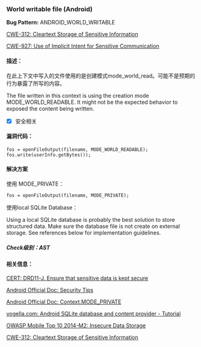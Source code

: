 ### World writable file (Android) 
**Bug Pattern:** ANDROID_WORLD_WRITABLE

[CWE-312: Cleartext Storage of Sensitive Information](https://cwe.mitre.org/data/definitions/312.html)

[CWE-927: Use of Implicit Intent for Sensitive Communication](https://cwe.mitre.org/data/definitions/927.html)

#### 描述：
在此上下文中写入的文件使用的是创建模式mode_world_read。可能不是预期的行为暴露了所写的内容。

The file written in this context is using the creation mode MODE_WORLD_READABLE. It might not be the expected behavior to exposed the content being written.
- [x] 安全相关

#### 漏洞代码：

```
fos = openFileOutput(filename, MODE_WORLD_READABLE);
fos.write(userInfo.getBytes());
```

#### 解决方案
使用 MODE_PRIVATE：
```
fos = openFileOutput(filename, MODE_PRIVATE);
```
使用local SQLite Database：

Using a local SQLite database is probably the best solution to store structured data. Make sure the database file is not create on external storage. See references below for implementation guidelines.


##### Check级别：AST

#### 相关信息：

[CERT: DRD11-J. Ensure that sensitive data is kept secure](https://www.securecoding.cert.org/confluence/display/java/DRD11-J.+Ensure+that+sensitive+data+is+kept+secure)

[Android Official Doc: Security Tips](http://developer.android.com/training/articles/security-tips.html#InternalStorage)

[Android Official Doc: Context.MODE_PRIVATE](http://developer.android.com/reference/android/content/Context.html#MODE_PRIVATE)

[vogella.com: Android SQLite database and content provider - Tutorial](http://www.vogella.com/tutorials/AndroidSQLite/article.html#databasetutorial_database)

[OWASP Mobile Top 10 2014-M2: Insecure Data Storage](https://www.owasp.org/index.php/Mobile_Top_10_2014-M2)

[CWE-312: Cleartext Storage of Sensitive Information](https://cwe.mitre.org/data/definitions/312.html)